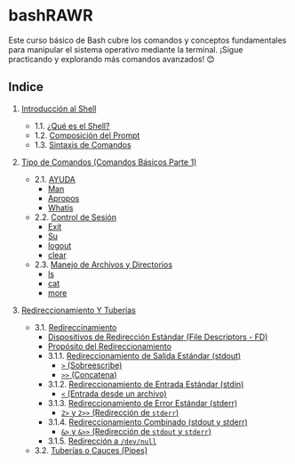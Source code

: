 # bashRAWR
Este curso básico de Bash cubre los comandos y conceptos fundamentales para manipular el sistema operativo mediante la terminal. ¡Sigue practicando y explorando más comandos avanzados! 😊

## **Indice**
1. [Introducción al Shell](/1.%20Introducción%20al%20Shell#1-introducción-al-shell)
   - 1.1. [¿Qué es el Shell?](/1.%20Introducción%20al%20Shell#12-composición-del-prompt)
   - 1.2. [Composición del Prompt](/1.%20Introducción%20al%20Shell#13-sintaxis-de-comandos)
   - 1.3. [Sintaxis de Comandos](/1.%20Introducción%20al%20Shell#13-sintaxis-de-comandos)

2. [Tipo de Comandos (Comandos Básicos Parte 1)](/2.%20Tipo%20de%20Comandos%20(Comandos%20Básicos%20Parte%201)#2-tipo-de-comandos-comandos-básicos-parte-1)
   - 2.1. [AYUDA](/2.%20Tipo%20de%20Comandos%20(Comandos%20Básicos%20Parte%201)#21-ayuda)
      - [Man](/2.%20Tipo%20de%20Comandos%20(Comandos%20Básicos%20Parte%201)/README.md#a-man)
      - [Apropos](/2.%20Tipo%20de%20Comandos%20(Comandos%20Básicos%20Parte%201)/README.md#b-apropos)
      - [Whatis](/2.%20Tipo%20de%20Comandos%20(Comandos%20Básicos%20Parte%201)/README.md#c-whatis)
   - 2.2. [Control de Sesión](/2.%20Tipo%20de%20Comandos%20(Comandos%20Básicos%20Parte%201)#22-control-de-sesión)
      - [Exit](/2.%20Tipo%20de%20Comandos%20(Comandos%20Básicos%20Parte%201)/README.md#a-exit)
      - [Su](/2.%20Tipo%20de%20Comandos%20(Comandos%20Básicos%20Parte%201)/README.md#b-su)
      - [logout](/main/2.%20Tipo%20de%20Comandos%20(Comandos%20Básicos%20Parte%201)#c-logout)
      - [clear](/2.%20Tipo%20de%20Comandos%20(Comandos%20Básicos%20Parte%201)#d-clear)
   - 2.3. [Manejo de Archivos y Directorios](/2.%20Tipo%20de%20Comandos%20(Comandos%20Básicos%20Parte%201)#23-manejo-de-archivos-y-directorios)
      - [ls](/2.%20Tipo%20de%20Comandos%20(Comandos%20Básicos%20Parte%201)/README.md#a-ls)
      - [cat](/2.%20Tipo%20de%20Comandos%20(Comandos%20Básicos%20Parte%201)/README.md#b-cat)
      - [more](/2.%20Tipo%20de%20Comandos%20(Comandos%20Básicos%20Parte%201)/README.md#c-more)

3. [Redireccionamiento Y Tuberías](/3.%20Redirección/README.md#3-redireccionamiento-y-tuberías)
   - 3.1. [Redireccinamiento](/3.%20Redirección/README.md#31-redireccinamiento)
      - [Dispositivos de Redirección Estándar (File Descriptors - FD)](/3.%20Redirección/README.md#dispositivos-de-redirección-estándar-file-descriptors---fd)
      - [Propósito del Redireccionamiento](/3.%20Redirección/README.md#propósito-del-redireccionamiento)
      - 3.1.1. [Redireccionamiento de Salida Estándar (stdout)]()
         - [`>` (Sobreescribe)](/3.%20Redirección/README.md#-sobreescribe)
         - [`>>` (Concatena)](/3.%20Redirección/README.md#-concatena)
      - 3.1.2. [Redireccionamiento de Entrada Estándar (stdin)](/3.%20Redirección/README.md#312-redireccionamiento-de-entrada-estándar-stdin)
         - [`<` (Entrada desde un archivo)](/README.md#-entrada-desde-un-archivo)
      - 3.1.3. [Redireccionamiento de Error Estándar (stderr)](/README.md#313-redireccionamiento-de-error-estándar-stderr)
         - [`2>` y `2>>` (Redirección de `stderr`)](/3.%20Redirección/README.md#2-y-2-redirección-de-stderr)
      - 3.1.4. [Redireccionamiento Combinado (stdout y stderr)](/3.%20Redirección/README.md#314-redireccionamiento-combinado-stdout-y-stderr)
         - [`&>` y `&>>` (Redirección de `stdout` y `stderr`)](/3.%20Redirección/README.md#-y--redirección-de-stdout-y-stderr)
      - 3.1.5. [Redirección a `/dev/null`](/main/3.%20Redirección/README.md#315-redirección-a-devnull)
   - 3.2. [Tuberías o Cauces (Pipes)](/3.%20Redirección/README.md#32-tuberías-o-cauces-pipes)